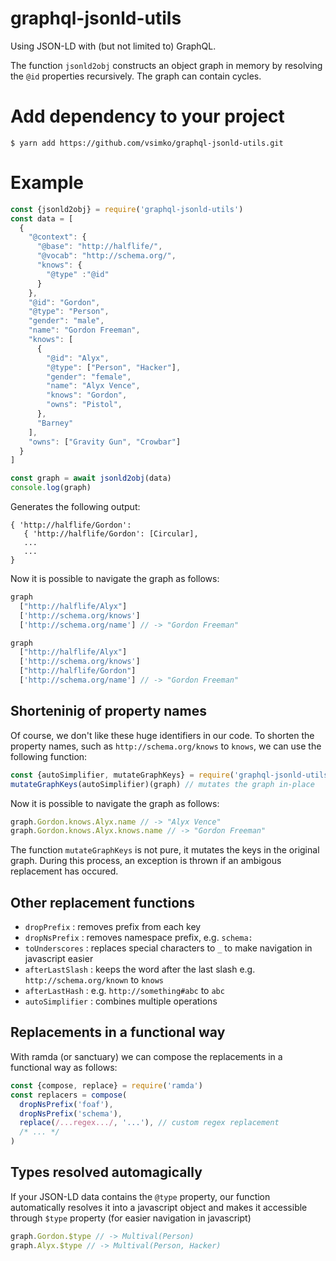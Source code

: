 # graphql-jsonld-utils

Using JSON-LD with (but not limited to) GraphQL.

The function `jsonld2obj` constructs an object graph in memory by resolving the `@id` properties recursively.
The graph can contain cycles.

# Add dependency to your project
```console
$ yarn add https://github.com/vsimko/graphql-jsonld-utils.git
```

# Example
```js
const {jsonld2obj} = require('graphql-jsonld-utils')
const data = [
  {
    "@context": {
      "@base": "http://halflife/",
      "@vocab": "http://schema.org/",
      "knows": {
        "@type" :"@id"
      }
    },
    "@id": "Gordon",
    "@type": "Person",
    "gender": "male",
    "name": "Gordon Freeman",
    "knows": [
      {
        "@id": "Alyx",
        "@type": ["Person", "Hacker"],
        "gender": "female",
        "name": "Alyx Vence",
        "knows": "Gordon",
        "owns": "Pistol",
      },
      "Barney"
    ],
    "owns": ["Gravity Gun", "Crowbar"]
  }
]

const graph = await jsonld2obj(data)
console.log(graph)
```

Generates the following output:
```
{ 'http://halflife/Gordon':
   { 'http://halflife/Gordon': [Circular],
   ...
   ...
}
```

Now it is possible to navigate the graph as follows:
```js
graph
  ["http://halflife/Alyx"]
  ['http://schema.org/knows']
  ['http://schema.org/name'] // -> "Gordon Freeman"

graph
  ["http://halflife/Alyx"]
  ['http://schema.org/knows']
  ["http://halflife/Gordon"]
  ['http://schema.org/name'] // -> "Gordon Freeman"
```

## Shorteninig of property names

Of course, we don't like these huge identifiers in our code.
To shorten the property names, such as `http://schema.org/knows` to `knows`, we can use the following function:
```js
const {autoSimplifier, mutateGraphKeys} = require('graphql-jsonld-utils')
mutateGraphKeys(autoSimplifier)(graph) // mutates the graph in-place
```

Now it is possible to navigate the graph as follows:
```js
graph.Gordon.knows.Alyx.name // -> "Alyx Vence"
graph.Gordon.knows.Alyx.knows.name // -> "Gordon Freeman"
```

The function `mutateGraphKeys` is not pure, it mutates the keys in the original graph.
During this process, an exception is thrown if an ambigous replacement has occured.

## Other replacement functions

- `dropPrefix` : removes prefix from each key
- `dropNsPrefix` : removes namespace prefix, e.g. `schema:`
- `toUnderscores` : replaces special characters to `_` to make navigation in javascript easier
- `afterLastSlash` : keeps the word after the last slash e.g. `http://schema.org/known` to `knows`
- `afterLastHash` : e.g. `http://something#abc` to `abc`
- `autoSimplifier` : combines multiple operations

## Replacements in a functional way

With ramda (or sanctuary) we can compose the replacements in a functional way as follows:
```js
const {compose, replace} = require('ramda')
const replacers = compose(
  dropNsPrefix('foaf'),
  dropNsPrefix('schema'),
  replace(/...regex.../, '...'), // custom regex replacement
  /* ... */
)
```

## Types resolved automagically

If your JSON-LD data contains the `@type` property, our function automatically resolves it into a javascript object and makes it accessible through `$type` property (for easier navigation in javascript)

```js
graph.Gordon.$type // -> Multival(Person)
graph.Alyx.$type // -> Multival(Person, Hacker)
```


